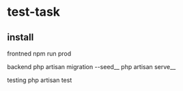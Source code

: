 # test-task

## install

frontned
npm run prod

backend
php artisan migration --seed__
php artisan serve__

testing
php artisan test
